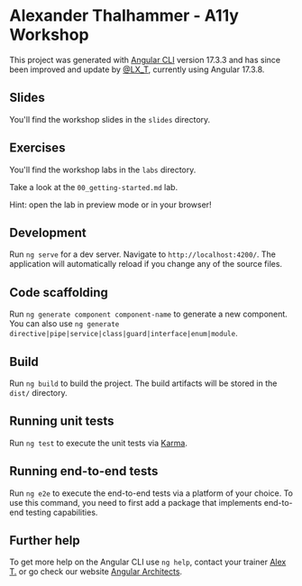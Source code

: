 # Alexander Thalhammer - A11y Workshop

This project was generated with [Angular CLI](https://github.com/angular/angular-cli) version 17.3.3 and has since been improved and update by [@LX_T](https://twitter.com/LX_T), currently using Angular 17.3.8.

## Slides

You'll find the workshop slides in the `slides` directory.

## Exercises

You'll find the workshop labs in the `labs` directory.

Take a look at the `00_getting-started.md` lab.

Hint: open the lab in preview mode or in your browser!

## Development

Run `ng serve` for a dev server. Navigate to `http://localhost:4200/`. The application will automatically reload if you change any of the source files.

## Code scaffolding

Run `ng generate component component-name` to generate a new component. You can also use `ng generate directive|pipe|service|class|guard|interface|enum|module`.

## Build

Run `ng build` to build the project. The build artifacts will be stored in the `dist/` directory.

## Running unit tests

Run `ng test` to execute the unit tests via [Karma](https://karma-runner.github.io).

## Running end-to-end tests

Run `ng e2e` to execute the end-to-end tests via a platform of your choice. To use this command, you need to first add a package that implements end-to-end testing capabilities.

## Further help

To get more help on the Angular CLI use `ng help`, contact your trainer [Alex T.](https://alex.thalhammer.name) or go check our website [Angular Architects](https://www.angulararchitects.io).
